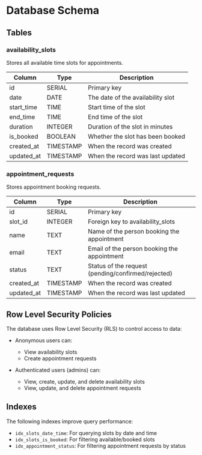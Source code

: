 # Database Schema

## Tables

### availability_slots

Stores all available time slots for appointments.

| Column     | Type      | Description                       |
| ---------- | --------- | --------------------------------- |
| id         | SERIAL    | Primary key                       |
| date       | DATE      | The date of the availability slot |
| start_time | TIME      | Start time of the slot            |
| end_time   | TIME      | End time of the slot              |
| duration   | INTEGER   | Duration of the slot in minutes   |
| is_booked  | BOOLEAN   | Whether the slot has been booked  |
| created_at | TIMESTAMP | When the record was created       |
| updated_at | TIMESTAMP | When the record was last updated  |

### appointment_requests

Stores appointment booking requests.

| Column     | Type      | Description                                        |
| ---------- | --------- | -------------------------------------------------- |
| id         | SERIAL    | Primary key                                        |
| slot_id    | INTEGER   | Foreign key to availability_slots                  |
| name       | TEXT      | Name of the person booking the appointment         |
| email      | TEXT      | Email of the person booking the appointment        |
| status     | TEXT      | Status of the request (pending/confirmed/rejected) |
| created_at | TIMESTAMP | When the record was created                        |
| updated_at | TIMESTAMP | When the record was last updated                   |

## Row Level Security Policies

The database uses Row Level Security (RLS) to control access to data:

- Anonymous users can:

  - View availability slots
  - Create appointment requests

- Authenticated users (admins) can:
  - View, create, update, and delete availability slots
  - View, update, and delete appointment requests

## Indexes

The following indexes improve query performance:

- `idx_slots_date_time`: For querying slots by date and time
- `idx_slots_is_booked`: For filtering available/booked slots
- `idx_appointment_status`: For filtering appointment requests by status

